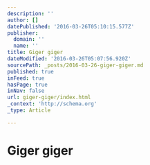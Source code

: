 ```yaml
---
description: ''
author: []
datePublished: '2016-03-26T05:10:15.577Z'
publisher:
  domain: ''
  name: ''
title: Giger giger
dateModified: '2016-03-26T05:07:56.920Z'
sourcePath: _posts/2016-03-26-giger-giger.md
published: true
inFeed: true
hasPage: true
inNav: false
url: giger-giger/index.html
_context: 'http://schema.org'
_type: Article

---
```

# Giger giger
